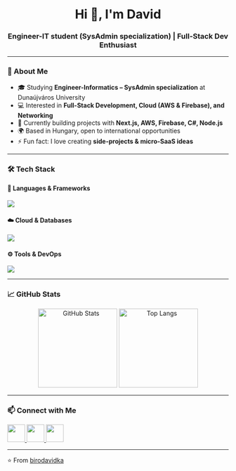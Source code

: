 <!-- GitHub Profile README for Dávid Biró -->

<h1 align="center">Hi 👋, I'm David</h1>
<h3 align="center">Engineer-IT student (SysAdmin specialization) | Full-Stack Dev Enthusiast</h3>

---

### 🌟 About Me  
- 🎓 Studying **Engineer-Informatics – SysAdmin specialization** at Dunaújváros University  
- 💻 Interested in **Full-Stack Development, Cloud (AWS & Firebase), and Networking**  
- 🚀 Currently building projects with **Next.js, AWS, Firebase, C#, Node.js**  
- 🌍 Based in Hungary, open to international opportunities  
- ⚡ Fun fact: I love creating **side-projects & micro-SaaS ideas**  

---

### 🛠️ Tech Stack  

#### 🚀 Languages & Frameworks  
<p align="left">
  <img src="https://skillicons.dev/icons?i=js,ts,python,php,cs,java,react,nextjs,tailwind,html,css" />
</p>

#### ☁️ Cloud & Databases  
<p align="left">
  <img src="https://skillicons.dev/icons?i=aws,firebase,mongodb,mysql,sqlite" />
</p>

#### ⚙️ Tools & DevOps  
<p align="left">
  <img src="https://skillicons.dev/icons?i=docker,git,github,linux,vscode,figma" />
</p>

---

### 📈 GitHub Stats  

<p align="center">
  <img src="https://github-readme-stats.vercel.app/api?username=birodavidka&show_icons=true&theme=tokyonight" alt="GitHub Stats" height="180"/>
  <img src="https://github-readme-stats.vercel.app/api/top-langs/?username=birodavidka&layout=compact&theme=tokyonight" alt="Top Langs" height="180"/>
</p>

---



### 📫 Connect with Me  

<p align="left">
  <a href="mailto:biro.david93@gmail.com">
    <img src="https://skillicons.dev/icons?i=gmail" height="40" />
  </a>
  <a href="https://www.linkedin.com/in/davidbiro93">
    <img src="https://skillicons.dev/icons?i=linkedin" height="40" />
  </a>
  <a href="https://github.com/birodavidka">
    <img src="https://skillicons.dev/icons?i=github" height="40" />
  </a>
</p>

---

⭐️ From [birodavidka](https://github.com/birodavidka)

